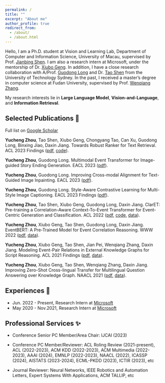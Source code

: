 ```yaml
---
permalink: /
title: ""
excerpt: "About me"
author_profile: true
redirect_from: 
  - /about/
  - /about.html
---
```


Hello, I am a Ph.D. student at Vision and Learning Lab, Department of Computer and Information Science, University of Macau, supervised by Prof. [Jianbing Shen](https://shenjianbing.github.io/). I am also a research intern at Microsoft, under the mentorship of Dr. [Xiubo Geng](https://xiubo0211.github.io/). In addition, I have a close research collaboration with A/Prof. [Guodong Long](https://guodonglong.github.io/) and Dr. [Tao Shen](https://taoshen58.github.io/) from the University of Technology Sydney. In the past, I received a master’s degree in computer science at Fudan University, supervised by Prof. [Wenqiang Zhang](http://www.fudanroilab.com/2021/07/01/WenqiangZhang.html).

My research interests lie in **Large Language Model**, **Vision-and-Language**, and **Information Retrieval**.
<!-- ## News <g-emoji class="g-emoji" alias="memo" fallback-src="https://github.githubassets.com/images/icons/emoji/unicode/1f525.png">🔥</g-emoji> -->
<!-- timetable and other -->




## Selected Publications <g-emoji class="g-emoji" alias="memo" fallback-src="https://github.githubassets.com/images/icons/emoji/unicode/1f4dd.png">📝</g-emoji>
Full list on [Google Scholar](https://scholar.google.com/citations?hl=en&user=nnbFqRAAAAAJ)

**Yucheng Zhou**, Tao Shen, Xiubo Geng, Chongyang Tao, Can Xu, Guodong Long, Binxing Jiao, Daxin Jiang. Towards Robust Ranker for Text Retrieval. ACL 2023 Findings ([pdf](https://arxiv.org/pdf/2206.08063.pdf), [code](https://huggingface.co/YCZhou/R2ANKER)).

**Yucheng Zhou**, Guodong Long. Multimodal Event Transformer for Image-guided Story Ending Generation. EACL 2023 ([pdf](https://aclanthology.org/2023.eacl-main.249.pdf)).

**Yucheng Zhou**, Guodong Long. Improving Cross-modal Alignment for Text-Guided Image Inpainting. EACL 2023 ([pdf](https://aclanthology.org/2023.eacl-main.250.pdf)).

**Yucheng Zhou**, Guodong Long. Style-Aware Contrastive Learning for Multi-Style Image Captioning. EACL 2023 Findings ([pdf](https://aclanthology.org/2023.findings-eacl.169.pdf)).

**Yucheng Zhou**, Tao Shen, Xiubo Geng, Guodong Long, Daxin Jiang. ClarET: Pre-training a Correlation-Aware Context-To-Event Transformer for Event-Centric Generation and Classification. ACL 2022 ([pdf](https://aclanthology.org/2022.acl-long.183.pdf), [code](https://aclanthology.org/2022.acl-long.183/), [data](https://github.com/yczhou001/ClarET)).

**Yucheng Zhou**, Xiubo Geng, Tao Shen, Guodong Long, Daxin Jiang. EventBERT: A Pre-Trained Model for Event Correlation Reasoning. WWW 2022 ([pdf](https://dl.acm.org/doi/abs/10.1145/3485447.3511928), [data](https://github.com/yczhou001/ClarET)).

**Yucheng Zhou**, Xiubo Geng, Tao Shen, Jian Pei, Wenqiang Zhang, Daxin Jiang. Modeling Event-Pair Relations in External Knowledge Graphs for Script Reasoning. ACL 2021 Findings ([pdf](https://aclanthology.org/2021.findings-acl.403.pdf), [data](https://github.com/yczhou001/ClarET)).

**Yucheng Zhou**, Xiubo Geng, Tao Shen, Wenqiang Zhang, Daxin Jiang. Improving Zero-Shot Cross-lingual Transfer for Multilingual Question Answering over Knowledge Graph. NAACL 2021 ([pdf](https://aclanthology.org/2021.naacl-main.465.pdf), [data](https://github.com/yczhou001/Multilingual-KBQA-Dataset)).




## Experiences <g-emoji class="g-emoji" alias="briefcase" fallback-src="https://github.githubassets.com/images/icons/emoji/unicode/1f4bc.png">💼</g-emoji>

- Jun. 2022 - Present, Research Intern at [Microsoft](https://careers.microsoft.com/v2/global/en/locations/beijing.html)
- May 2020 - Nov.2021, Research Intern at [Microsoft](https://careers.microsoft.com/v2/global/en/locations/beijing.html)




## Professional Services <g-emoji class="g-emoji" alias="briefcase" fallback-src="https://github.githubassets.com/images/icons/emoji/unicode/2728.png">✨</g-emoji>

- Conference Senior PC Member/Area Chair: 
IJCAI (2023) 

- Conference PC Member/Reviewer: 
ACL Roling Review (2021-present), ACL (2022-2023), ACM KDD (2022-2023), ACM Multimedia (2022-2023), AAAI (2024), EMNLP (2022-2023), NAACL (2022), ICASSP (2024), AISTATS (2023-2024), ECML-PKDD (2023), ICTIR (2023), etc

- Journal Reviewer: 
Neural Networks, IEEE Robotics and Automation Letters, Expert Systems With Applications, ACM TALLIP, etc
